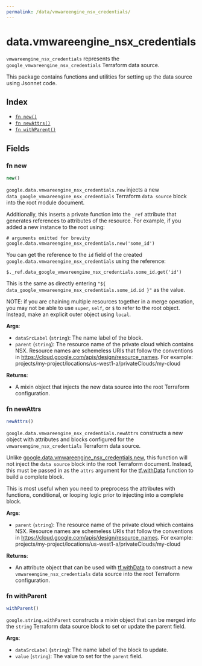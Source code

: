 ```yaml
---
permalink: /data/vmwareengine_nsx_credentials/
---
```


# data.vmwareengine_nsx_credentials

`vmwareengine_nsx_credentials` represents the `google_vmwareengine_nsx_credentials` Terraform data source.



This package contains functions and utilities for setting up the data source using Jsonnet code.


## Index

* [`fn new()`](#fn-new)
* [`fn newAttrs()`](#fn-newattrs)
* [`fn withParent()`](#fn-withparent)

## Fields

### fn new

```ts
new()
```


`google.data.vmwareengine_nsx_credentials.new` injects a new `data_google_vmwareengine_nsx_credentials` Terraform `data source`
block into the root module document.

Additionally, this inserts a private function into the `_ref` attribute that generates references to attributes of the
resource. For example, if you added a new instance to the root using:

    # arguments omitted for brevity
    google.data.vmwareengine_nsx_credentials.new('some_id')

You can get the reference to the `id` field of the created `google.data.vmwareengine_nsx_credentials` using the reference:

    $._ref.data_google_vmwareengine_nsx_credentials.some_id.get('id')

This is the same as directly entering `"${ data_google_vmwareengine_nsx_credentials.some_id.id }"` as the value.

NOTE: if you are chaining multiple resources together in a merge operation, you may not be able to use `super`, `self`,
or `$` to refer to the root object. Instead, make an explicit outer object using `local`.

**Args**:
  - `dataSrcLabel` (`string`): The name label of the block.
  - `parent` (`string`): The resource name of the private cloud which contains NSX.
Resource names are schemeless URIs that follow the conventions in https://cloud.google.com/apis/design/resource_names.
For example: projects/my-project/locations/us-west1-a/privateClouds/my-cloud

**Returns**:
- A mixin object that injects the new data source into the root Terraform configuration.


### fn newAttrs

```ts
newAttrs()
```


`google.data.vmwareengine_nsx_credentials.newAttrs` constructs a new object with attributes and blocks configured for the `vmwareengine_nsx_credentials`
Terraform data source.

Unlike [google.data.vmwareengine_nsx_credentials.new](#fn-new), this function will not inject the `data source`
block into the root Terraform document. Instead, this must be passed in as the `attrs` argument for the
[tf.withData](https://github.com/tf-libsonnet/core/tree/main/docs#fn-withdata) function to build a complete block.

This is most useful when you need to preprocess the attributes with functions, conditional, or looping logic prior to
injecting into a complete block.

**Args**:
  - `parent` (`string`): The resource name of the private cloud which contains NSX.
Resource names are schemeless URIs that follow the conventions in https://cloud.google.com/apis/design/resource_names.
For example: projects/my-project/locations/us-west1-a/privateClouds/my-cloud

**Returns**:
  - An attribute object that can be used with [tf.withData](https://github.com/tf-libsonnet/core/tree/main/docs#fn-withdata) to construct a new `vmwareengine_nsx_credentials` data source into the root Terraform configuration.


### fn withParent

```ts
withParent()
```

`google.string.withParent` constructs a mixin object that can be merged into the `string`
Terraform data source block to set or update the parent field.



**Args**:
  - `dataSrcLabel` (`string`): The name label of the block to update.
  - `value` (`string`): The value to set for the `parent` field.
